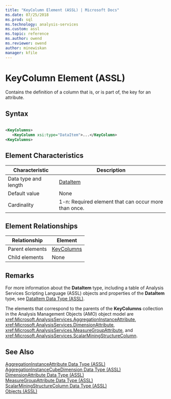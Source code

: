 ```yaml
---
title: "KeyColumn Element (ASSL) | Microsoft Docs"
ms.date: 07/25/2018
ms.prod: sql
ms.technology: analysis-services
ms.custom: assl
ms.topic: reference
ms.author: owend
ms.reviewer: owend
author: minewiskan
manager: kfile
---
```

# KeyColumn Element (ASSL)

  Contains the definition of a column that is, or is part of, the key for an attribute.  
  
## Syntax  
  
```xml  
  
<KeyColumns>  
   <KeyColumn xsi:type="DataItem">...</KeyColumn>  
<KeyColumns>  
```  
  
## Element Characteristics  
  
|Characteristic|Description|  
|--------------------|-----------------|  
|Data type and length|[DataItem](../data-type/dataitem-data-type-assl.md)|  
|Default value|None|  
|Cardinality|1-n: Required element that can occur more than once.|  
  
## Element Relationships  
  
|Relationship|Element|  
|------------------|-------------|  
|Parent elements|[KeyColumns](../collections/keycolumns-element-assl.md)|  
|Child elements|None|  
  
## Remarks  
 For more information about the **DataItem** type, including a table of Analysis Services Scripting Language (ASSL) objects and properties of the **DataItem** type, see [DataItem Data Type &#40;ASSL&#41;](../data-type/dataitem-data-type-assl.md).  
  
 The elements that correspond to the parents of the **KeyColumns** collection in the Analysis Management Objects (AMO) object model are <xref:Microsoft.AnalysisServices.AggregationInstanceAttribute>, <xref:Microsoft.AnalysisServices.DimensionAttribute>, <xref:Microsoft.AnalysisServices.MeasureGroupAttribute>, and <xref:Microsoft.AnalysisServices.ScalarMiningStructureColumn>.  
  
## See Also  
 [AggregationInstanceAttribute Data Type &#40;ASSL&#41;](../data-type/aggregationinstanceattribute-data-type-assl.md)   
 [AggregationInstanceCubeDimension Data Type &#40;ASSL&#41;](../data-type/aggregationinstancecubedimension-data-type-assl.md)   
 [DimensionAttribute Data Type &#40;ASSL&#41;](../data-type/dimensionattribute-data-type-assl.md)   
 [MeasureGroupAttribute Data Type &#40;ASSL&#41;](../data-type/measuregroupattribute-data-type-assl.md)   
 [ScalarMiningStructureColumn Data Type &#40;ASSL&#41;](../data-type/scalarminingstructurecolumn-data-type-assl.md)   
 [Objects &#40;ASSL&#41;](../objects/objects-assl.md)  
  
  
